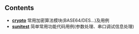 
## Contents
* **[crypto](./crypto)** 常用加密算法模块(BASE64/DES...)及用例  
* **[sunitest](./sunitest)** 简单常用功能代码用例(参数处理、串口调试信息处理)  

